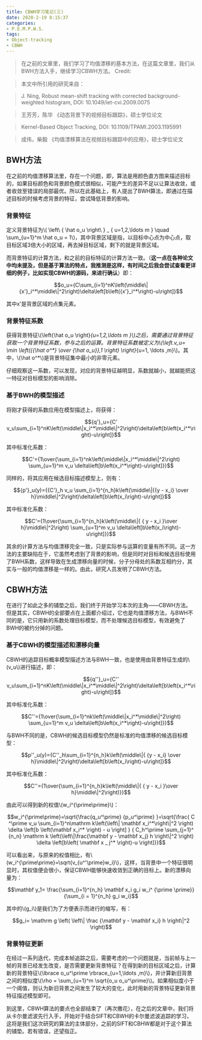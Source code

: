 ```yaml
---
title: CBWH学习笔记(三)
date: 2020-2-19 8:15:37
categories:
- P.E.M.P.W.S.
tags:
- Object-tracking
- CBWH
---
```


> 在之前的文章里，我们学习了均值漂移的基本方法，在这篇文章里，我们从BWH方法入手，继续学习CBWH方法。
> Credit:

> 本文中所引用的研究来自：

> J. Ning, Robust mean-shift tracking with corrected background-weighted histogram, DOI: 10.1049/iet-cvi.2009.0075

> 王芳芳，陈华 《动态背景下的视频目标跟踪》，硕士学位论文

> Kernel-Based Object Tracking, DOI: 10.1109/TPAMI.2003.1195991

> 成伟，柴毅 《均值漂移算法在视频目标跟踪中的应用》，硕士学位论文

## BWH方法

在之前的均值漂移算法里，存在一个问题，即，算法是用颜色直方图来描述目标的，如果目标颜色和背景颜色模式很相似，可能产生的差异不足以让算法收敛，或者收敛至错误的局部最优。所以在此基础上，有人提出了BWH算法，即通过在描述目标的时候考虑背景的特征，尝试降低背景的影响。

### 背景特征

定义背景特征为\\( \left\ { \hat o_u \right\ } _ { u=1,2,\ldots m } \quad \sum_{u=1}^m \hat o_u = 1\\)，其中背景区域是指，以目标中心点为中心点，取目标区域3倍大小的区域，再去掉目标区域，剩下的就是背景区域。

而背景特征的计算方法，和之前的目标特征的计算方法一致。（**这一点在各种论文中均未提及，但是基于算法的特点，我推测是这样，有时间之后我会尝试查看更详细的例子，比如实现CBWH的源码，来进行确认**）即：

$$o_u={C\sum_{i=1}^nK\left(\middle\|{x'}_i^*\middle\|^2\right)\delta\left[b\left({x'}_i^*\right)-u\right]}$$

其中x'是背景区域的点集元素。

### 背景特征系数

获得背景特征\\(\left\{\hat o_u \right\}_{u=1,2,\ldots m }\\)之后，需要通过背景特征获取一个背景特征系数，参与之后的运算。背景特征系数被定义为\\(\left.v_u= \min \left({{\hat o^*} \over {\hat o_u}},1 \right) \right\}_{u=1, \ldots ,m}\\)。其中，\\(\hat o^*\\)是背景特征集中最小的非零元素。

仔细观察这一系数，可以发现，对应的背景特征越明显，系数就越小，就越能把这一特征对目标模型的影响消除。

### 基于BWH的模型描述

将刚才获得的系数应用在模型描述上，将获得：

$${q'}_u={C' v_u\sum_{i=1}^nK\left(\middle\|x_i^*\middle\|^2\right)\delta\left[b\left(x_i^*\right)-u\right]}$$

其中标准化系数：

$$C'={1\over{\sum_{i=1}^nk\left(\middle\|x_i^*\middle\|^2\right) \sum_{u=1}^m v_u \delta\left[b\left(x_i^*\right)-u\right]}}$$

同样的，将其应用在候选目标描述模型上，则有：

$${p'}_u(y)={{C'}_h v_u \sum_{i=1}^{n_h}k\left(\middle\|{{y - x_i} \over h}\middle\|^2\right)\delta\left[b\left(x_i\right)-u\right]}$$

其中标准化系数：

$$C'={1\over{\sum_{i=1}^{n_h}k\left(\middle\|{ { y - x_i }\over h}\middle\|^2\right) \sum_{u=1}^m v_u \delta\left[b\left(x_i\right)-u\right]}}$$

其余的计算方法与均值漂移完全一致，只是实际参与运算的变量有所不同。这一方法的主要缺陷在于，它虽然考虑到了背景的影响，但是同时对目标和候选目标使用了BWH系数，这样导致在生成漂移向量的时候，分子分母处的系数互相约分，其实与一般的均值漂移是一样的。由此，研究人员发明了CBWH方法。

## CBWH方法

在进行了如此之多的铺垫之后，我们终于开始学习本次的主角——CBWH方法。但是其实，CBWH的全部要点在上面都介绍过，它也是均值漂移方法，与BWH不同的是，它只用新的系数处理目标模型，而不处理候选目标模型，有效避免了BWH的被约分掉的问题。

### 基于CBWH的模型描述和漂移向量

CBWH的追踪目标概率模型描述方法与BWH一致，也是使用由背景特征生成的\\(v_u\\)进行描述，即：

$${q''}_u={C'' v_u\sum_{i=1}^nK\left(\middle\|x_i^*\middle\|^2\right)\delta\left[b\left(x_i^*\right)-u\right]}$$

其中标准化系数：

$$C''={1\over{\sum_{i=1}^nk\left(\middle\|x_i^*\middle\|^2\right) \sum_{u=1}^m v_u \delta\left[b\left(x_i^*\right)-u\right]}}$$

与BWH不同的是，CBWH的候选目标模型仍然是标准的均值漂移的候选目标模型：

$$p''_u(y)={C''_h\sum_{i=1}^{n_h}k\left(\middle\|{ {y - x_i} \over h}\middle\|^2\right)\delta\left[b\left(x_i\right)-u\right]}$$

其中标准化系数：

$$C''={1\over{\sum_{i=1}^{n_h}k\left(\middle\|{ { y - x_i }\over h}\middle\|^2\right)}}$$

由此可以得到新的权值\\(w_i^{\prime\prime}\\)：

$$w_i^{\prime\prime}=\sqrt{\frac{q_u^\prime} {p_u^\prime} }=\sqrt{\frac{ C ^\prime v_u \sum_{i=1}^n\mathrm k\left(\left\| \mathbf x_i^*\right\|^2 \right) \delta \left[b \left(\mathbf x_i^* \right) - u \right] } { C_h^\prime \sum_{j=1}^ {n_n} \mathrm k \left(\left\|\frac{\mathbf y - \mathbf x_j} h \right\|^2 \right) \delta \left[b\left( \mathbf x _ j^* \right)-u \right]}}$$

可以看出来，与原来的权值相比，有\\(w_i^{\prime\prime}=\sqrt{v_{u^'\prime}w_i}\\)，这样，当背景中一个特征很明显时，其权值便会很小，保证CBWH能够快速收敛到正确的目标上。新的漂移向量为：

$$\mathbf y_1= \frac{\sum_{i=1}^{n_h} \mathbf x_i g_i w_i^ {\prime \prime}} {\sum_{i = 1}^{n_h} g_i w_i}$$

其中的\\(g_i\\)是我们为了方便表示而进行的缩写，有：

$$g_i= \mathrm g \left( \left\| \frac {\mathbf y - \mathbf x_i} h \right\|^2 \right)$$

### 背景特征更新

在经过一系列迭代，完成本帧追踪之后，需要考虑的一个问题就是，当前帧与上一帧的背景已经发生改变，是否需要更新背景特征？在得到新的目标区域之后，计算新的背景特征\\(\lbrace o_u^\prime \rbrace_{u=1,\ldots ,m}\\)，并计算新旧背景之间的相似度\\(\rho = \sum_{u=1}^m \sqrt{o_u o_u^\prime}\\)。如果相似度小于一个阈值，则认为新旧背景之间发生了较大的变化，此时用新的背景特征更新背景特征描述模型即可。

到这里，CBWH算法的要点也全部结束了（再次撒花），在之后的文章中，我们将从卡尔曼滤波先行入手，开始对于结合SIFT和CBWH的卡尔曼滤波追踪的学习，这将是我们这次研究的算法的主体部分，之前的SIFT和CBHW都是对于这个算法的铺垫。若有错误，还望指正。
